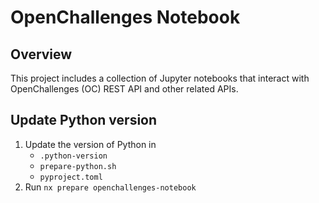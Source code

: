 # OpenChallenges Notebook

## Overview

This project includes a collection of Jupyter notebooks that interact with OpenChallenges (OC) REST
API and other related APIs.

## Update Python version

1. Update the version of Python in
    - `.python-version`
    - `prepare-python.sh`
    - `pyproject.toml`
2. Run `nx prepare openchallenges-notebook`